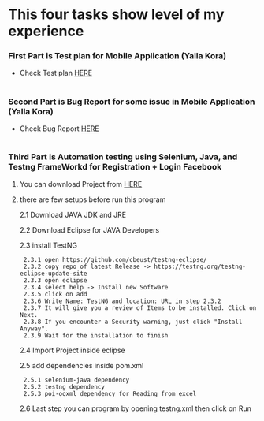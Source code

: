 # This four tasks show level of my experience

### First Part is Test plan for Mobile Application (Yalla Kora)

* Check Test plan [HERE](https://github.com/Mostafaelbehairy95/Mostafa-Elbehairy/blob/master/Test%20Plan%20for%20Yalla%20Kora%20Mobile%20Application.md)

#

### Second Part is Bug Report for some issue in Mobile Application (Yalla Kora)

* Check Bug Report [HERE](https://github.com/Mostafaelbehairy95/Mostafa-Elbehairy/blob/master/BugReport%20for%20Yalla%20Kora%20Mobile%20Application.md)
#

### Third Part is Automation testing using Selenium, Java, and Testng FrameWorkd for Registration + Login Facebook
1. You can download Project from [HERE](https://github.com/Mostafaelbehairy95/Mostafa-Elbehairy/tree/master/Facebook_automation)
2. there are few setups before run this program 
    
    2.1 Download JAVA JDK and JRE

    2.2 Download Eclipse for JAVA Developers

    2.3 install TestNG 

        2.3.1 open https://github.com/cbeust/testng-eclipse/
        2.3.2 copy repo of latest Release -> https://testng.org/testng-eclipse-update-site
        2.3.3 open eclipse 
        2.3.4 select help -> Install new Software
        2.3.5 click on add
        2.3.6 Write Name: TestNG and location: URL in step 2.3.2
        2.3.7 It will give you a review of Items to be installed. Click on Next.
        2.3.8 If you encounter a Security warning, just click "Install Anyway".
        2.3.9 Wait for the installation to finish

    2.4 Import Project inside eclipse

    2.5 add dependencies inside pom.xml

        2.5.1 selenium-java dependency
        2.5.2 testng dependency
        2.5.3 poi-ooxml dependency for Reading from excel

    2.6 Last step you can program by opening testng.xml then click on Run






